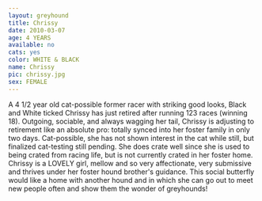 ```yaml
---
layout: greyhound
title: Chrissy
date: 2010-03-07
age: 4 YEARS
available: no
cats: yes
color: WHITE & BLACK
name: Chrissy
pic: chrissy.jpg
sex: FEMALE
---
```


A 4 1/2 year old cat-possible former racer with striking good looks, Black and White ticked Chrissy has just retired
after running 123 races (winning 18). Outgoing, sociable, and always wagging her tail, Chrissy is adjusting to
retirement like an absolute pro: totally synced into her foster family in only two days. Cat-possible, she has not shown
interest in the cat while still, but finalized cat-testing still pending. She does crate well since she is used to being
crated from racing life, but is not currently crated in her foster home. Chrissy is a LOVELY girl, mellow and so very
affectionate, very submissive and thrives under her foster hound brother's guidance. This social butterfly would like a
home with another hound and in which she can go out to meet new people often and show them the wonder of greyhounds!
